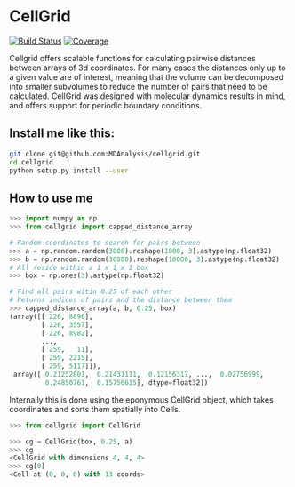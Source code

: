 CellGrid
========

[![Build Status](https://img.shields.io/travis/MDAnalysis/cellgrid.svg)](https://travis-ci.org/MDAnalysis/cellgrid)
[![Coverage](https://img.shields.io/coveralls/MDAnalysis/cellgrid.svg)](https://coveralls.io/r/MDAnalysis/cellgrid?branch=master)

Cellgrid offers scalable functions for calculating pairwise distances between arrays of 3d coordinates.
For many cases the distances only up to a given value are of interest, meaning that the volume can be decomposed into smaller subvolumes to reduce the number of pairs that need to be calculated.
CellGrid was designed with molecular dynamics results in mind, and offers support for periodic boundary conditions.

Install me like this:
---------------------
``` bash
git clone git@github.com:MDAnalysis/cellgrid.git
cd cellgrid
python setup.py install --user
```

How to use me
-------------

``` python
>>> import numpy as np
>>> from cellgrid import capped_distance_array

# Random coordinates to search for pairs between
>>> a = np.random.random(3000).reshape(1000, 3).astype(np.float32)
>>> b = np.random.random(30000).reshape(10000, 3).astype(np.float32)
# All reside within a 1 x 1 x 1 box
>>> box = np.ones(3).astype(np.float32)

# Find all pairs witin 0.25 of each other
# Returns indices of pairs and the distance between them
>>> capped_distance_array(a, b, 0.25, box)
(array([[ 226, 8896],
        [ 226, 3557],
        [ 226, 8982],
        ..., 
        [ 259,   11],
        [ 259, 2215],
        [ 259, 5117]]),
 array([ 0.21252801,  0.21431111,  0.12156317, ...,  0.02756999,
         0.24850761,  0.15750615], dtype=float32))

```

Internally this is done using the eponymous CellGrid object, which takes coordinates and sorts them spatially into Cells.

``` python
>>> from cellgrid import CellGrid

>>> cg = CellGrid(box, 0.25, a)
>>> cg
<CellGrid with dimensions 4, 4, 4>
>>> cg[0]
<Cell at (0, 0, 0) with 13 coords>

```

